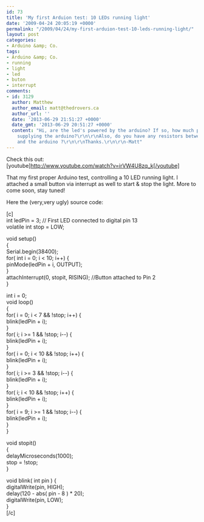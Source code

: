 ```yaml
---
id: 73
title: 'My first Arduion test: 10 LEDs running light'
date: '2009-04-24 20:05:19 +0000'
permalink: "/2009/04/24/my-first-arduion-test-10-leds-running-light/"
layout: post
categories:
- Arduino &amp; Co.
tags:
- Arduino &amp; Co.
- running
- light
- led
- buton
- interrupt
comments:
- id: 3129
  author: Matthew
  author_email: matt@thedrovers.ca
  author_url: ''
  date: '2013-06-29 21:51:27 +0000'
  date_gmt: '2013-06-29 20:51:27 +0000'
  content: "Hi, are the led's powered by the arduino? If so, how much power are you
    supplying the arduino?\r\n\r\nAlso, do you have any resistors between the led's
    and the arduino ?\r\n\r\nThanks.\r\n\r\n-Matt"
---
```

Check this out:  
[youtube]http://www.youtube.com/watch?v=irVW4U8zq_k[/youtube]

That my first proper Arduino test, controlling a 10 LED running light. I attached a small button via interrupt as well to start & stop the light. More to come soon, stay tuned!

Here the (very,very ugly) source code:

[c]  
int ledPin = 3; // First LED connected to digital pin 13  
volatile int stop = LOW;

void setup()  
{  
 Serial.begin(38400);  
 for( int i = 0; i \< 10; i++) {  
 pinMode(ledPin + i, OUTPUT);  
 }  
 attachInterrupt(0, stopit, RISING); //Button attached to Pin 2  
}

int i = 0;  
void loop()  
{  
 for( i = 0; i \< 7 && !stop; i++) {  
 blink(ledPin + i);  
 }  
 for( i; i \>= 1 && !stop; i--) {  
 blink(ledPin + i);  
 }  
 for( i = 0; i \< 10 && !stop; i++) {  
 blink(ledPin + i);  
 }  
 for( i; i \>= 3 && !stop; i--) {  
 blink(ledPin + i);  
 }  
 for( i; i \< 10 && !stop; i++) {  
 blink(ledPin + i);  
 }  
 for( i = 9; i \>= 1 && !stop; i--) {  
 blink(ledPin + i);  
 }  
}

void stopit()  
{  
 delayMicroseconds(1000);  
 stop = !stop;  
}

void blink( int pin ) {  
 digitalWrite(pin, HIGH);  
 delay(120 - abs( pin - 8 ) \* 20);  
 digitalWrite(pin, LOW);  
}  
[/c]